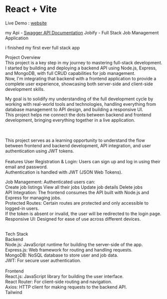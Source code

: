 # React + Vite

Live Demo : [website](https://arsen-jobs-app.netlify.app/)

my Api - [Swagger API Documentation](https://jobs-api-backend-c4563190d035.herokuapp.com/api-docs/)
Jobify - Full Stack Job Management Application

 i finished my first ever full stack app


Project Overview <br>
This project is a key step in my journey to mastering full-stack development. I started by building and deploying a backend API using Node.js, Express, and MongoDB, with full CRUD capabilities for job management.<br> Now, I'm integrating that backend with a frontend application to provide a complete user experience, showcasing both server-side and client-side development skills.<br>

My goal is to solidify my understanding of the full development cycle by working with real-world tools and technologies, handling everything from database management to API design, and building a responsive UI.<br> This project helps me connect the dots between backend and frontend development, bringing everything together in a live application.<br>

<br>
<br>
This project serves as a learning opportunity to understand the flow between frontend and backend development, API integration, and user authentication using JWT tokens.

<br>
<br>
Features
User Registration & Login: Users can sign up and log in using their email and password.<br>Authentication is handled with JWT (JSON Web Tokens).<br>

Job Management: Authenticated users can:
<br>
Create job listings
View all their jobs
Update job details
Delete jobs
<br>
API Integration: The frontend consumes the API built with Node.js and Express for managing jobs.<br>
Protected Routes: Certain routes are protected and only accessible to logged-in users.<br> If the token is absent or invalid, the user will be redirected to the login page.<br>
Responsive UI: Designed for ease of use across different devices.<br>

<br>
Tech Stack<br>
Backend<br>
Node.js: JavaScript runtime for building the server-side of the app.<br>
Express.js: Web framework for routing and handling requests.<br>
MongoDB: NoSQL database to store user and job data.<br>
JWT: For secure user authentication.<br>
<br>
Frontend<br>
React.js: JavaScript library for building the user interface.<br>
React Router: For client-side routing and navigation.<br>
Axios: HTTP client for making requests to the backend API.<br>
Tailwind
